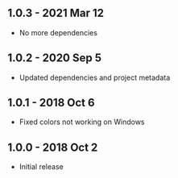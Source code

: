 ## 1.0.3 - 2021 Mar 12
- No more dependencies

## 1.0.2 - 2020 Sep 5
- Updated dependencies and project metadata

## 1.0.1 - 2018 Oct 6
- Fixed colors not working on Windows

## 1.0.0 - 2018 Oct 2
- Initial release
